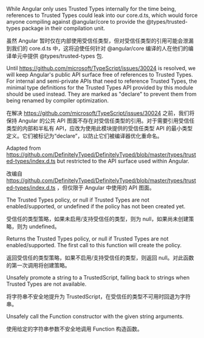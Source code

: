 While Angular only uses Trusted Types internally for the time being,
references to Trusted Types could leak into our core.d.ts, which would force
anyone compiling against &commat;angular/core to provide the &commat;types/trusted-types
package in their compilation unit.

虽然 Angular 暂时仅在内部使用受信任类型，但对受信任类型的引用可能会泄漏到我们的 core.d.ts
中，这将迫使任何针对 &commat;angular/core 编译的人在他们的编译单元中提供 &commat;types/trusted-types 包.

Until https://github.com/microsoft/TypeScript/issues/30024 is resolved, we
will keep Angular's public API surface free of references to Trusted Types.
For internal and semi-private APIs that need to reference Trusted Types, the
minimal type definitions for the Trusted Types API provided by this module
should be used instead. They are marked as "declare" to prevent them from
being renamed by compiler optimization.

在解决 https://github.com/microsoft/TypeScript/issues/30024 之前，我们将保持 Angular 的公共 API
图面不存在对受信任类型的引用。对于需要引用受信任类型的内部和半私有
API，应改为使用此模块提供的受信任类型 API
的最小类型定义。它们被标记为“declare”，以防止它们被编译器优化重命名。

Adapted from
https://github.com/DefinitelyTyped/DefinitelyTyped/blob/master/types/trusted-types/index.d.ts
but restricted to the API surface used within Angular.

改编自 https://github.com/DefinitelyTyped/DefinitelyTyped/blob/master/types/trusted-types/index.d.ts
，但仅限于 Angular 中使用的 API 图面。

The Trusted Types policy, or null if Trusted Types are not
enabled/supported, or undefined if the policy has not been created yet.

受信任的类型策略，如果未启用/支持受信任的类型，则为 null，如果尚未创建策略，则为 undefined。

Returns the Trusted Types policy, or null if Trusted Types are not
enabled/supported. The first call to this function will create the policy.

返回受信任的类型策略，如果不启用/支持受信任的类型，则返回 null。对此函数的第一次调用将创建策略。

Unsafely promote a string to a TrustedScript, falling back to strings when
Trusted Types are not available.

将字符串不安全地提升为 TrustedScript，在受信任的类型不可用时回退为字符串。

Unsafely call the Function constructor with the given string arguments.

使用给定的字符串参数不安全地调用 Function 构造函数。